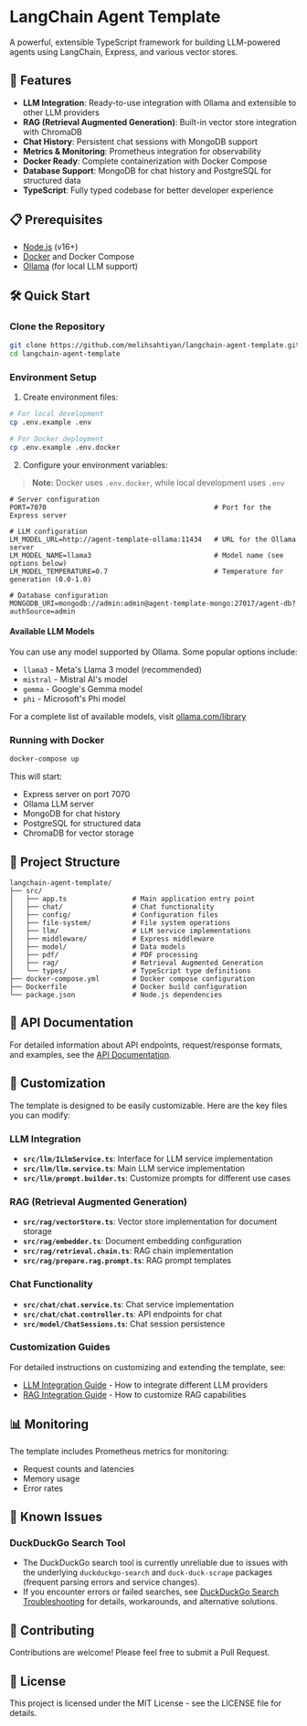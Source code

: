# LangChain Agent Template

A powerful, extensible TypeScript framework for building LLM-powered agents using LangChain, Express, and various vector stores.

## 🚀 Features

- **LLM Integration**: Ready-to-use integration with Ollama and extensible to other LLM providers
- **RAG (Retrieval Augmented Generation)**: Built-in vector store integration with ChromaDB
- **Chat History**: Persistent chat sessions with MongoDB support
- **Metrics & Monitoring**: Prometheus integration for observability
- **Docker Ready**: Complete containerization with Docker Compose
- **Database Support**: MongoDB for chat history and PostgreSQL for structured data
- **TypeScript**: Fully typed codebase for better developer experience

## 📋 Prerequisites

- [Node.js](https://nodejs.org/) (v16+)
- [Docker](https://www.docker.com/) and Docker Compose
- [Ollama](https://ollama.ai/) (for local LLM support)

## 🛠️ Quick Start

### Clone the Repository

```bash
git clone https://github.com/melihsahtiyan/langchain-agent-template.git
cd langchain-agent-template
```

### Environment Setup

1. Create environment files:

```bash
# For local development
cp .env.example .env

# For Docker deployment
cp .env.example .env.docker
```

2. Configure your environment variables:

> **Note:** Docker uses `.env.docker`, while local development uses `.env`

```
# Server configuration
PORT=7070                                         # Port for the Express server

# LLM configuration
LM_MODEL_URL=http://agent-template-ollama:11434   # URL for the Ollama server
LM_MODEL_NAME=llama3                              # Model name (see options below)
LM_MODEL_TEMPERATURE=0.7                          # Temperature for generation (0.0-1.0)

# Database configuration
MONGODB_URI=mongodb://admin:admin@agent-template-mongo:27017/agent-db?authSource=admin
```

#### Available LLM Models

You can use any model supported by Ollama. Some popular options include:

- `llama3` - Meta's Llama 3 model (recommended)
- `mistral` - Mistral AI's model
- `gemma` - Google's Gemma model
- `phi` - Microsoft's Phi model

For a complete list of available models, visit [ollama.com/library](https://ollama.com/library)



### Running with Docker

```bash
docker-compose up
```

This will start:
- Express server on port 7070
- Ollama LLM server
- MongoDB for chat history
- PostgreSQL for structured data
- ChromaDB for vector storage

## 🧩 Project Structure

```
langchain-agent-template/
├── src/
│   ├── app.ts                # Main application entry point
│   ├── chat/                 # Chat functionality
│   ├── config/               # Configuration files
│   ├── file-system/          # File system operations
│   ├── llm/                  # LLM service implementations
│   ├── middleware/           # Express middleware
│   ├── model/                # Data models
│   ├── pdf/                  # PDF processing
│   ├── rag/                  # Retrieval Augmented Generation
│   └── types/                # TypeScript type definitions
├── docker-compose.yml        # Docker compose configuration
├── Dockerfile                # Docker build configuration
└── package.json              # Node.js dependencies
```

## 💬 API Documentation

For detailed information about API endpoints, request/response formats, and examples, see the [API Documentation](./docs/api.md).

## 🔧 Customization

The template is designed to be easily customizable. Here are the key files you can modify:

### LLM Integration

- **`src/llm/ILlmService.ts`**: Interface for LLM service implementation
- **`src/llm/llm.service.ts`**: Main LLM service implementation
- **`src/llm/prompt.builder.ts`**: Customize prompts for different use cases


### RAG (Retrieval Augmented Generation)

- **`src/rag/vectorStore.ts`**: Vector store implementation for document storage
- **`src/rag/embedder.ts`**: Document embedding configuration
- **`src/rag/retrieval.chain.ts`**: RAG chain implementation
- **`src/rag/prepare.rag.prompt.ts`**: RAG prompt templates

### Chat Functionality

- **`src/chat/chat.service.ts`**: Chat service implementation
- **`src/chat/chat.controller.ts`**: API endpoints for chat
- **`src/model/ChatSessions.ts`**: Chat session persistence

### Customization Guides

For detailed instructions on customizing and extending the template, see:

- [LLM Integration Guide](./docs/llm-integration.md) - How to integrate different LLM providers
- [RAG Integration Guide](./docs/rag-integration.md) - How to customize RAG capabilities

## 📊 Monitoring

The template includes Prometheus metrics for monitoring:
- Request counts and latencies
- Memory usage
- Error rates

## 🐞 Known Issues

### DuckDuckGo Search Tool

- The DuckDuckGo search tool is currently unreliable due to issues with the underlying `duckduckgo-search` and `duck-duck-scrape` packages (frequent parsing errors and service changes).
- If you encounter errors or failed searches, see [DuckDuckGo Search Troubleshooting](./docs/duckduckgo-troubleshooting.md) for details, workarounds, and alternative solutions.

## 🤝 Contributing

Contributions are welcome! Please feel free to submit a Pull Request.

## 📄 License

This project is licensed under the MIT License - see the LICENSE file for details.
